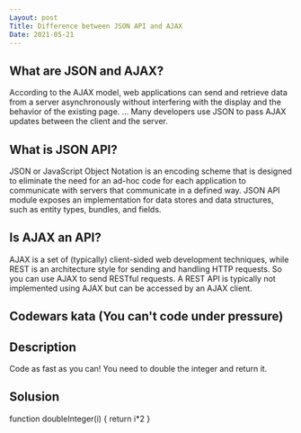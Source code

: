 ```yaml
---
Layout: post
Title: Difference between JSON API and AJAX
Date: 2021-05-21
---
```


## What are JSON and AJAX?

According to the AJAX model, web applications can send and retrieve data from a server asynchronously without interfering with the display and the behavior of the existing page. ... Many developers use JSON to pass AJAX updates between the client and the server.

## What is JSON API?

JSON or JavaScript Object Notation is an encoding scheme that is designed to eliminate the need for an ad-hoc code for each application to communicate with servers that communicate in a defined way. JSON API module exposes an implementation for data stores and data structures, such as entity types, bundles, and fields.

## Is AJAX an API?

AJAX is a set of (typically) client-sided web development techniques, while REST is an architecture style for sending and handling HTTP requests. So you can use AJAX to send RESTful requests. A REST API is typically not implemented using AJAX but can be accessed by an AJAX client.

## Codewars kata (You can't code under pressure)

## Description

Code as fast as you can! You need to double the integer and return it.

## Solusion

function doubleInteger(i) {
return i\*2
}
